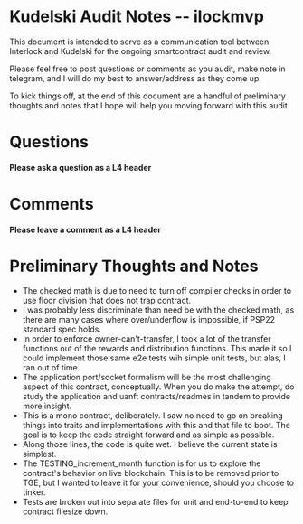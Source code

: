 # Kudelski Audit Notes -- ilockmvp

This document is intended to serve as a communication tool between Interlock and Kudelski for the ongoing smartcontract audit and review.

Please feel free to post questions or comments as you audit, make note in telegram, and I will do my best to answer/address as they come up.

To kick things off, at the end of this document are a handful of preliminary thoughts and notes that I hope will help you moving forward with this audit.

# Questions

#### Please ask a question as a L4 header


# Comments

#### Please leave a comment as a L4 header


# Preliminary Thoughts and Notes

- The checked math is due to need to turn off compiler checks in order to use floor division that does not trap contract.
- I was probably less discriminate than need be with the checked math, as there are many cases where over/underflow is impossible, if PSP22 standard spec holds.
- In order to enforce owner-can't-transfer, I took a lot of the transfer functions out of the rewards and distribution functions. This made it so I could implement those same e2e tests wih simple unit tests, but alas, I ran out of time.
- The application port/socket formalism will be the most challenging aspect of this contract, conceptually. When you do make the attempt, do study the application and uanft contracts/readmes in tandem to provide more insight.
- This is a mono contract, deliberately. I saw no need to go on breaking things into traits and implementations with this and that file to boot. The goal is to keep the code straight forward and as simple as possible.
- Along those lines, the code is quite wet. I believe the current state is simplest.
- The TESTING_increment_month function is for us to explore the contract's behavior on live blockchain. This is to be removed prior to TGE, but I wanted to leave it for your convenience, should you choose to tinker.
- Tests are broken out into separate files for unit and end-to-end to keep contract filesize down.
